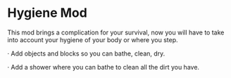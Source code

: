 # Hygiene Mod
 This mod brings a complication for your survival, now you will have to take into account your hygiene of your body or where you step.

· Add objects and blocks so you can bathe, clean, dry.

· Add a shower where you can bathe to clean all the dirt you have.	

